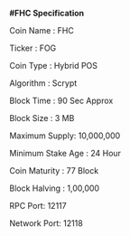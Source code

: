 <b>#FHC Specification</b>

Coin Name : FHC

Ticker : FOG

Coin Type : Hybrid POS 

Algorithm : Scrypt

Block Time : 90 Sec Approx

Block Size : 3 MB 
 
Maximum Supply: 10,000,000

Minimum Stake Age : 24 Hour

Coin Maturity : 77 Block

Block Halving : 1,00,000

RPC Port: 12117

Network Port: 12118
